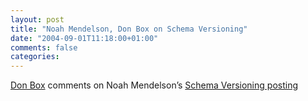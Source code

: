 ```yaml
---
layout: post
title: "Noah Mendelson, Don Box on Schema Versioning"
date: "2004-09-01T11:18:00+01:00"
comments: false
categories: 
---
```


<p><a href="http://www.gotdotnet.com/team/dbox/default.aspx?key=2004-08-26T03:12:11Z">Don Box</a> comments on Noah Mendelson&#8217;s <a href="http://lists.w3.org/Archives/Public/www-tag/2004Aug/0010.html">Schema Versioning posting</a></p>


